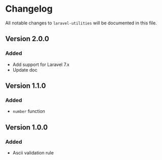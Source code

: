 # Changelog

All notable changes to `laravel-utilities` will be documented in this file.

## Version 2.0.0

### Added
- Add support for Laravel 7.x
- Update doc

## Version 1.1.0

### Added
- `number` function

## Version 1.0.0

### Added
- Ascii validation rule
